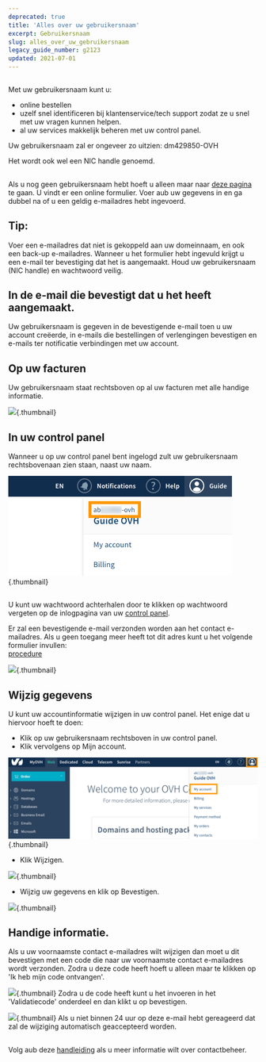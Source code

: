 ```yaml
---
deprecated: true
title: 'Alles over uw gebruikersnaam'
excerpt: Gebruikersnaam
slug: alles_over_uw_gebruikersnaam
legacy_guide_number: g2123
updated: 2021-07-01
---
```


## 
Met uw gebruikersnaam kunt u: 


- online bestellen
- uzelf snel identificeren bij klantenservice/tech support zodat ze u snel met uw vragen kunnen helpen.
- al uw services makkelijk beheren met uw control panel. 


Uw gebruikersnaam zal er ongeveer zo uitzien: 
dm429850-OVH

Het wordt ook wel een NIC handle genoemd.


## 
Als u nog geen gebruikersnaam hebt hoeft u alleen maar naar [deze pagina](https://www.ovh.com/auth/?action=gotomanager&from=https://www.ovh.nl/&ovhSubsidiary=nl) te gaan. 
U vindt er een online formulier. Voer aub uw gegevens in en ga dubbel na of u een geldig e-mailadres hebt ingevoerd.

## Tip:
Voer een e-mailadres dat niet is gekoppeld aan uw domeinnaam, en ook een back-up e-mailadres.
Wanneer u het formulier hebt ingevuld krijgt u een e-mail ter bevestiging dat het is aangemaakt. Houd uw gebruikersnaam (NIC handle) en wachtwoord veilig.


## In de e-mail die bevestigt dat u het heeft aangemaakt.
Uw gebruikersnaam is gegeven in de bevestigende e-mail toen u uw account creëerde, in e-mails die bestellingen of verlengingen bevestigen en e-mails ter notificatie verbindingen met uw account.


## Op uw facturen
Uw gebruikersnaam staat rechtsboven op al uw facturen met alle handige informatie.

![](images/3948.png){.thumbnail}


## In uw control panel
Wanneer u op uw control panel bent ingelogd zult uw gebruikersnaam rechtsbovenaan zien staan, naast uw naam.

![](images/3949.png){.thumbnail}


## 
U kunt uw wachtwoord achterhalen door te klikken op wachtwoord vergeten op de inlogpagina van uw [control panel](https://ssl0.ovh.net/).

Er zal een bevestigende e-mail verzonden worden aan het contact e-mailadres. 
Als u geen toegang meer heeft tot dit adres kunt u het volgende formulier invullen:  
[procedure](https://www.ovh.nl/cgi-bin/procedure/procedureChangeEmail.cgi)

![](images/3936.png){.thumbnail}


## Wijzig gegevens
U kunt uw accountinformatie wijzigen in uw control panel. Het enige dat u hiervoor hoeft te doen: 


- Klik op uw gebruikersnaam rechtsboven in uw control panel. 
- Klik vervolgens op Mijn account.



![](images/3953.png){.thumbnail}

- Klik Wijzigen.



![](images/3954.png){.thumbnail}

- Wijzig uw gegevens en klik op Bevestigen.



![](images/3955.png){.thumbnail}


## Handige informatie.
Als u uw voornaamste contact e-mailadres wilt wijzigen dan moet u dit bevestigen met een code die naar uw voornaamste contact e-mailadres wordt verzonden. Zodra u deze code heeft hoeft u alleen maar te klikken op 'Ik heb mijn code ontvangen'.

![](images/3956.png){.thumbnail}
Zodra u de code heeft kunt u het invoeren in het 'Validatiecode' onderdeel en dan klikt u op bevestigen.

![](images/3957.png){.thumbnail}
Als u niet binnen 24 uur op deze e-mail hebt gereageerd dat zal de wijziging automatisch geaccepteerd worden.


## 
Volg aub deze [handleiding](https://www.ovh.co.uk/g1858.management_of_contacts_and_personal_information) als u meer informatie wilt over contactbeheer.

